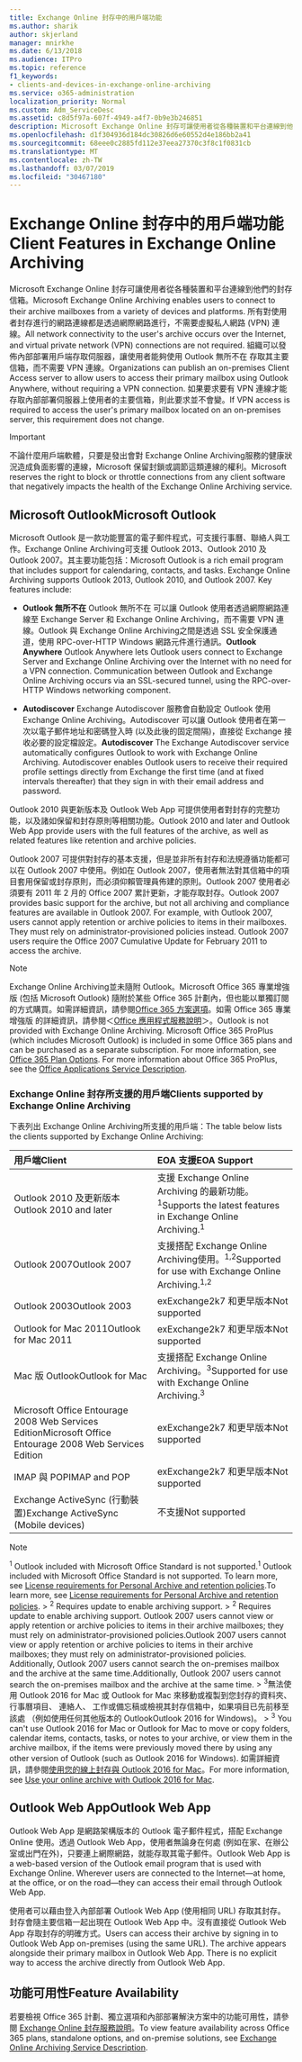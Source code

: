 ```yaml
---
title: Exchange Online 封存中的用戶端功能
ms.author: sharik
author: skjerland
manager: mnirkhe
ms.date: 6/13/2018
ms.audience: ITPro
ms.topic: reference
f1_keywords:
- clients-and-devices-in-exchange-online-archiving
ms.service: o365-administration
localization_priority: Normal
ms.custom: Adm_ServiceDesc
ms.assetid: c8d5f97a-607f-4949-a4f7-0b9e3b246851
description: Microsoft Exchange Online 封存可讓使用者從各種裝置和平台連線到他們的封存信箱。 所有對使用者封存進行的網路連線都是透過網際網路進行，不需要虛擬私人網路 (VPN) 連線。 組織可以發佈內部部署用戶端存取伺服器，讓使用者能夠使用 Outlook 無所不在 存取其主要信箱，而不需要 VPN 連線。 如果要求要有 VPN 連線才能存取內部部署伺服器上使用者的主要信箱，則此要求並不會變。
ms.openlocfilehash: d1f304936d184dc30826d6e60552d4e186bb2a41
ms.sourcegitcommit: 68eee0c2885fd112e37eea27370c3f8c1f0831cb
ms.translationtype: MT
ms.contentlocale: zh-TW
ms.lasthandoff: 03/07/2019
ms.locfileid: "30467180"
---
```

# <a name="client-features-in-exchange-online-archiving"></a><span data-ttu-id="26fa5-106">Exchange Online 封存中的用戶端功能</span><span class="sxs-lookup"><span data-stu-id="26fa5-106">Client Features in Exchange Online Archiving</span></span>

<span data-ttu-id="26fa5-107">Microsoft Exchange Online 封存可讓使用者從各種裝置和平台連線到他們的封存信箱。</span><span class="sxs-lookup"><span data-stu-id="26fa5-107">Microsoft Exchange Online Archiving enables users to connect to their archive mailboxes from a variety of devices and platforms.</span></span> <span data-ttu-id="26fa5-108">所有對使用者封存進行的網路連線都是透過網際網路進行，不需要虛擬私人網路 (VPN) 連線。</span><span class="sxs-lookup"><span data-stu-id="26fa5-108">All network connectivity to the user's archive occurs over the Internet, and virtual private network (VPN) connections are not required.</span></span> <span data-ttu-id="26fa5-109">組織可以發佈內部部署用戶端存取伺服器，讓使用者能夠使用 Outlook 無所不在 存取其主要信箱，而不需要 VPN 連線。</span><span class="sxs-lookup"><span data-stu-id="26fa5-109">Organizations can publish an on-premises Client Access server to allow users to access their primary mailbox using Outlook Anywhere, without requiring a VPN connection.</span></span> <span data-ttu-id="26fa5-110">如果要求要有 VPN 連線才能存取內部部署伺服器上使用者的主要信箱，則此要求並不會變。</span><span class="sxs-lookup"><span data-stu-id="26fa5-110">If VPN access is required to access the user's primary mailbox located on an on-premises server, this requirement does not change.</span></span>
  
> [!IMPORTANT]
> <span data-ttu-id="26fa5-111">不論什麼用戶端軟體，只要是發出會對 Exchange Online Archiving服務的健康狀況造成負面影響的連線，Microsoft 保留封鎖或調節這類連線的權利。</span><span class="sxs-lookup"><span data-stu-id="26fa5-111">Microsoft reserves the right to block or throttle connections from any client software that negatively impacts the health of the Exchange Online Archiving service.</span></span> 
  
## <a name="microsoft-outlook"></a><span data-ttu-id="26fa5-112">Microsoft Outlook</span><span class="sxs-lookup"><span data-stu-id="26fa5-112">Microsoft Outlook</span></span>

<span data-ttu-id="26fa5-p103">Microsoft Outlook 是一款功能豐富的電子郵件程式，可支援行事曆、聯絡人與工作。Exchange Online Archiving可支援 Outlook 2013、Outlook 2010 及 Outlook 2007。其主要功能包括：</span><span class="sxs-lookup"><span data-stu-id="26fa5-p103">Microsoft Outlook is a rich email program that includes support for calendaring, contacts, and tasks. Exchange Online Archiving supports Outlook 2013, Outlook 2010, and Outlook 2007. Key features include:</span></span>
  
- <span data-ttu-id="26fa5-p104">**Outlook 無所不在** Outlook 無所不在 可以讓 Outlook 使用者透過網際網路連線至 Exchange Server 和 Exchange Online Archiving，而不需要 VPN 連線。Outlook 與 Exchange Online Archiving之間是透過 SSL 安全保護通道，使用 RPC-over-HTTP Windows 網路元件進行通訊。</span><span class="sxs-lookup"><span data-stu-id="26fa5-p104">**Outlook Anywhere** Outlook Anywhere lets Outlook users connect to Exchange Server and Exchange Online Archiving over the Internet with no need for a VPN connection. Communication between Outlook and Exchange Online Archiving occurs via an SSL-secured tunnel, using the RPC-over-HTTP Windows networking component.</span></span> 
    
- <span data-ttu-id="26fa5-p105">**Autodiscover** Exchange Autodiscover 服務會自動設定 Outlook 使用Exchange Online Archiving。Autodiscover 可以讓 Outlook 使用者在第一次以電子郵件地址和密碼登入時 (以及此後的固定間隔)，直接從 Exchange 接收必要的設定檔設定。</span><span class="sxs-lookup"><span data-stu-id="26fa5-p105">**Autodiscover** The Exchange Autodiscover service automatically configures Outlook to work with Exchange Online Archiving. Autodiscover enables Outlook users to receive their required profile settings directly from Exchange the first time (and at fixed intervals thereafter) that they sign in with their email address and password.</span></span> 
    
<span data-ttu-id="26fa5-120">Outlook 2010 與更新版本及 Outlook Web App 可提供使用者對封存的完整功能，以及諸如保留和封存原則等相關功能。</span><span class="sxs-lookup"><span data-stu-id="26fa5-120">Outlook 2010 and later and Outlook Web App provide users with the full features of the archive, as well as related features like retention and archive policies.</span></span>
  
<span data-ttu-id="26fa5-p106">Outlook 2007 可提供對封存的基本支援，但是並非所有封存和法規遵循功能都可以在 Outlook 2007 中使用。例如在 Outlook 2007，使用者無法對其信箱中的項目套用保留或封存原則，而必須仰賴管理員佈建的原則。Outlook 2007 使用者必須要有 2011 年 2 月的 Office 2007 累計更新，才能存取封存。</span><span class="sxs-lookup"><span data-stu-id="26fa5-p106">Outlook 2007 provides basic support for the archive, but not all archiving and compliance features are available in Outlook 2007. For example, with Outlook 2007, users cannot apply retention or archive policies to items in their mailboxes. They must rely on administrator-provisioned policies instead. Outlook 2007 users require the Office 2007 Cumulative Update for February 2011 to access the archive.</span></span>
  
> [!NOTE]
> <span data-ttu-id="26fa5-p107">Exchange Online Archiving並未隨附 Outlook。Microsoft Office 365 專業增強版 (包括 Microsoft Outlook) 隨附於某些 Office 365 計劃內，但也能以單獨訂閱的方式購買。如需詳細資訊，請參閱[Office 365 方案選項](../office-365-platform-service-description/office-365-plan-options.md)。如需 Office 365 專業增強版 的詳細資訊，請參閱＜[Office 應用程式服務說明](../office-applications-service-description/office-applications-service-description.md)＞。</span><span class="sxs-lookup"><span data-stu-id="26fa5-p107">Outlook is not provided with Exchange Online Archiving. Microsoft Office 365 ProPlus (which includes Microsoft Outlook) is included in some Office 365 plans and can be purchased as a separate subscription. For more information, see [Office 365 Plan Options](../office-365-platform-service-description/office-365-plan-options.md). For more information about Office 365 ProPlus, see the [Office Applications Service Description](../office-applications-service-description/office-applications-service-description.md).</span></span> 
  
### <a name="clients-supported-by-exchange-online-archiving"></a><span data-ttu-id="26fa5-129">Exchange Online 封存所支援的用戶端</span><span class="sxs-lookup"><span data-stu-id="26fa5-129">Clients supported by Exchange Online Archiving</span></span>

<span data-ttu-id="26fa5-130">下表列出 Exchange Online Archiving所支援的用戶端：</span><span class="sxs-lookup"><span data-stu-id="26fa5-130">The table below lists the clients supported by Exchange Online Archiving:</span></span>
  
|<span data-ttu-id="26fa5-131">**用戶端**</span><span class="sxs-lookup"><span data-stu-id="26fa5-131">**Client**</span></span>|<span data-ttu-id="26fa5-132">**EOA 支援**</span><span class="sxs-lookup"><span data-stu-id="26fa5-132">**EOA Support**</span></span>|
|:-----|:-----|
|<span data-ttu-id="26fa5-133">Outlook 2010 及更新版本</span><span class="sxs-lookup"><span data-stu-id="26fa5-133">Outlook 2010 and later</span></span>  <br/> |<span data-ttu-id="26fa5-134">支援 Exchange Online Archiving 的最新功能。<sup>1</sup></span><span class="sxs-lookup"><span data-stu-id="26fa5-134">Supports the latest features in Exchange Online Archiving.<sup>1</sup></span></span> <br/> |
|<span data-ttu-id="26fa5-135">Outlook 2007</span><span class="sxs-lookup"><span data-stu-id="26fa5-135">Outlook 2007</span></span>  <br/> |<span data-ttu-id="26fa5-136">支援搭配 Exchange Online Archiving使用。<sup>1,2</sup></span><span class="sxs-lookup"><span data-stu-id="26fa5-136">Supported for use with Exchange Online Archiving.<sup>1,2</sup></span></span> <br/> |
|<span data-ttu-id="26fa5-137">Outlook 2003</span><span class="sxs-lookup"><span data-stu-id="26fa5-137">Outlook 2003</span></span>  <br/> |<span data-ttu-id="26fa5-138">exExchange2k7 和更早版本</span><span class="sxs-lookup"><span data-stu-id="26fa5-138">Not supported</span></span>  <br/> |
|<span data-ttu-id="26fa5-139">Outlook for Mac 2011</span><span class="sxs-lookup"><span data-stu-id="26fa5-139">Outlook for Mac 2011</span></span>  <br/> |<span data-ttu-id="26fa5-140">exExchange2k7 和更早版本</span><span class="sxs-lookup"><span data-stu-id="26fa5-140">Not supported</span></span>  <br/> |
|<span data-ttu-id="26fa5-141">Mac 版 Outlook</span><span class="sxs-lookup"><span data-stu-id="26fa5-141">Outlook for Mac</span></span>  <br/> |<span data-ttu-id="26fa5-142">支援搭配 Exchange Online Archiving。<sup>3</sup></span><span class="sxs-lookup"><span data-stu-id="26fa5-142">Supported for use with Exchange Online Archiving.<sup>3</sup></span></span> <br/> |
|<span data-ttu-id="26fa5-143">Microsoft Office Entourage 2008 Web Services Edition</span><span class="sxs-lookup"><span data-stu-id="26fa5-143">Microsoft Office Entourage 2008 Web Services Edition</span></span>  <br/> |<span data-ttu-id="26fa5-144">exExchange2k7 和更早版本</span><span class="sxs-lookup"><span data-stu-id="26fa5-144">Not supported</span></span>  <br/> |
|<span data-ttu-id="26fa5-145">IMAP 與 POP</span><span class="sxs-lookup"><span data-stu-id="26fa5-145">IMAP and POP</span></span>  <br/> |<span data-ttu-id="26fa5-146">exExchange2k7 和更早版本</span><span class="sxs-lookup"><span data-stu-id="26fa5-146">Not supported</span></span>  <br/> |
|<span data-ttu-id="26fa5-147">Exchange ActiveSync (行動裝置)</span><span class="sxs-lookup"><span data-stu-id="26fa5-147">Exchange ActiveSync (Mobile devices)</span></span>  <br/> |<span data-ttu-id="26fa5-148">不支援</span><span class="sxs-lookup"><span data-stu-id="26fa5-148">Not supported</span></span>  <br/> |
   
> [!NOTE]
> <span data-ttu-id="26fa5-149"><sup>1</sup> Outlook included with Microsoft Office Standard is not supported.</span><span class="sxs-lookup"><span data-stu-id="26fa5-149"><sup>1</sup> Outlook included with Microsoft Office Standard is not supported.</span></span> <span data-ttu-id="26fa5-150">To learn more, see [License requirements for Personal Archive and retention policies](https://go.microsoft.com/fwlink/?LinkId=389396).</span><span class="sxs-lookup"><span data-stu-id="26fa5-150">To learn more, see [License requirements for Personal Archive and retention policies](https://go.microsoft.com/fwlink/?LinkId=389396).</span></span><span data-ttu-id="26fa5-151"> > <sup>2</sup> Requires update to enable archiving support.</span><span class="sxs-lookup"><span data-stu-id="26fa5-151"> > <sup>2</sup> Requires update to enable archiving support.</span></span> <span data-ttu-id="26fa5-152">Outlook 2007 users cannot view or apply retention or archive policies to items in their archive mailboxes; they must rely on administrator-provisioned policies.</span><span class="sxs-lookup"><span data-stu-id="26fa5-152">Outlook 2007 users cannot view or apply retention or archive policies to items in their archive mailboxes; they must rely on administrator-provisioned policies.</span></span> <span data-ttu-id="26fa5-153">Additionally, Outlook 2007 users cannot search the on-premises mailbox and the archive at the same time.</span><span class="sxs-lookup"><span data-stu-id="26fa5-153">Additionally, Outlook 2007 users cannot search the on-premises mailbox and the archive at the same time.</span></span><span data-ttu-id="26fa5-154"> > <sup>3</sup>無法使用 Outlook 2016 for Mac 或 Outlook for Mac 來移動或複製到您封存的資料夾、 行事曆項目、 連絡人、 工作或備忘稿或檢視其封存信箱中，如果項目已先前移至該處 （例如使用任何其他版本的 OutlookOutlook 2016 for Windows)。</span><span class="sxs-lookup"><span data-stu-id="26fa5-154"> > <sup>3</sup> You can't use Outlook 2016 for Mac or Outlook for Mac to move or copy folders, calendar items, contacts, tasks, or notes to your archive, or view them in the archive mailbox, if the items were previously moved there by using any other version of Outlook (such as Outlook 2016 for Windows).</span></span> <span data-ttu-id="26fa5-155">如需詳細資訊，請參閱[使用您的線上封存與 Outlook 2016 for Mac](https://support.office.com/en-us/article/Use-your-online-archive-with-Outlook-2016-for-Mac-45b8439c-2982-4b6b-9097-eed71dbfe238)。</span><span class="sxs-lookup"><span data-stu-id="26fa5-155">For more information, see [Use your online archive with Outlook 2016 for Mac](https://support.office.com/en-us/article/Use-your-online-archive-with-Outlook-2016-for-Mac-45b8439c-2982-4b6b-9097-eed71dbfe238).</span></span> 
  
## <a name="outlook-web-app"></a><span data-ttu-id="26fa5-156">Outlook Web App</span><span class="sxs-lookup"><span data-stu-id="26fa5-156">Outlook Web App</span></span>

<span data-ttu-id="26fa5-p109">Outlook Web App 是網路架構版本的 Outlook 電子郵件程式，搭配 Exchange Online 使用。透過 Outlook Web App，使用者無論身在何處 (例如在家、在辦公室或出門在外)，只要連上網際網路，就能存取其電子郵件。</span><span class="sxs-lookup"><span data-stu-id="26fa5-p109">Outlook Web App is a web-based version of the Outlook email program that is used with Exchange Online. Wherever users are connected to the Internet—at home, at the office, or on the road—they can access their email through Outlook Web App.</span></span>
  
<span data-ttu-id="26fa5-p110">使用者可以藉由登入內部部署 Outlook Web App (使用相同 URL) 存取其封存。封存會隨主要信箱一起出現在 Outlook Web App 中。沒有直接從 Outlook Web App 存取封存的明確方式。</span><span class="sxs-lookup"><span data-stu-id="26fa5-p110">Users can access their archive by signing in to Outlook Web App on-premises (using the same URL). The archive appears alongside their primary mailbox in Outlook Web App. There is no explicit way to access the archive directly from Outlook Web App.</span></span>
  
## <a name="feature-availability"></a><span data-ttu-id="26fa5-162">功能可用性</span><span class="sxs-lookup"><span data-stu-id="26fa5-162">Feature Availability</span></span>

<span data-ttu-id="26fa5-163">若要檢視 Office 365 計劃、獨立選項和內部部署解決方案中的功能可用性，請參閱 [Exchange Online 封存服務說明](exchange-online-archiving-service-description.md)。</span><span class="sxs-lookup"><span data-stu-id="26fa5-163">To view feature availability across Office 365 plans, standalone options, and on-premise solutions, see [Exchange Online Archiving Service Description](exchange-online-archiving-service-description.md).</span></span>
  

